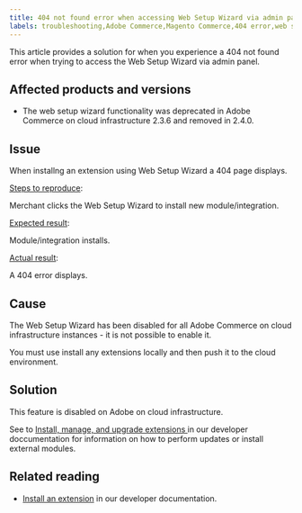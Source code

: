 ```yaml
---
title: 404 not found error when accessing Web Setup Wizard via admin panel 
labels: troubleshooting,Adobe Commerce,Magento Commerce,404 error,web setup wizard
---
```


This article provides a solution for when you experience a 404 not found error when trying to access the Web Setup Wizard via admin panel.

## Affected products and versions

* The web setup wizard functionality was deprecated in Adobe Commerce on cloud infrastructure 2.3.6 and removed in 2.4.0.

## Issue

When installng an extension using Web Setup Wizard a 404 page displays.

<ins>Steps to reproduce</ins>:

Merchant clicks the Web Setup Wizard to install new module/integration.

<ins>Expected result</ins>:

Module/integration installs.

<ins>Actual result</ins>:

A 404 error displays.

## Cause

The Web Setup Wizard has been disabled for all Adobe Commerce on cloud infrastructure instances - it is not possible to enable it.

You must use install any extensions locally and then push it to the cloud environment.

## Solution

This feature is disabled on Adobe on cloud infrastructure.

See to [Install, manage, and upgrade extensions
](https:/devdocs.magento.com/cloud/howtos/install-components.html) in our developer doccumentation for information on how to perform updates or install external modules.

## Related reading

* [Install an extension](https://devdocs.magento.com/cloud/howtos/install-components.html#install-an-extension) in our developer documentation.
